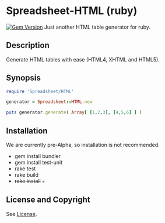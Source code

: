 Spreadsheet-HTML (ruby)
=======================
[![Gem Version](https://badge.fury.io/rb/HTML-AutoTag.svg)](https://badge.fury.io/rb/HTML-AutoTag) Just another HTML table generator for ruby.

Description
-----------
Generate HTML tables with ease (HTML4, XHTML and HTML5).

Synopsis
--------
```ruby
require 'Spreadsheet/HTML'

generator = Spreadsheet::HTML.new

puts generator.generate( Array[ [1,2,3], [4,5,6] ] )
```

Installation
------------
We are currently pre-Alpha, so installation is not recommended.

* gem install bundler
* gem install test-unit
* rake test
* rake build
* ~~rake install~~ :skull:

License and Copyright
---------------------
See [License](License.md).
